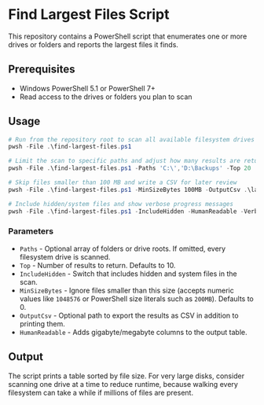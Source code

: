 ﻿# Find Largest Files Script

This repository contains a PowerShell script that enumerates one or more drives or folders and reports the largest files it finds.

## Prerequisites
- Windows PowerShell 5.1 or PowerShell 7+
- Read access to the drives or folders you plan to scan

## Usage
```powershell
# Run from the repository root to scan all available filesystem drives
pwsh -File .\find-largest-files.ps1

# Limit the scan to specific paths and adjust how many results are returned
pwsh -File .\find-largest-files.ps1 -Paths 'C:\','D:\Backups' -Top 20

# Skip files smaller than 100 MB and write a CSV for later review
pwsh -File .\find-largest-files.ps1 -MinSizeBytes 100MB -OutputCsv .\largest.csv

# Include hidden/system files and show verbose progress messages
pwsh -File .\find-largest-files.ps1 -IncludeHidden -HumanReadable -Verbose
```

### Parameters
- `Paths` - Optional array of folders or drive roots. If omitted, every filesystem drive is scanned.
- `Top` - Number of results to return. Defaults to 10.
- `IncludeHidden` - Switch that includes hidden and system files in the scan.
- `MinSizeBytes` - Ignore files smaller than this size (accepts numeric values like `1048576` or PowerShell size literals such as `200MB`). Defaults to 0.
- `OutputCsv` - Optional path to export the results as CSV in addition to printing them.
- `HumanReadable` - Adds gigabyte/megabyte columns to the output table.

## Output
The script prints a table sorted by file size. For very large disks, consider scanning one drive at a time to reduce runtime, because walking every filesystem can take a while if millions of files are present.
